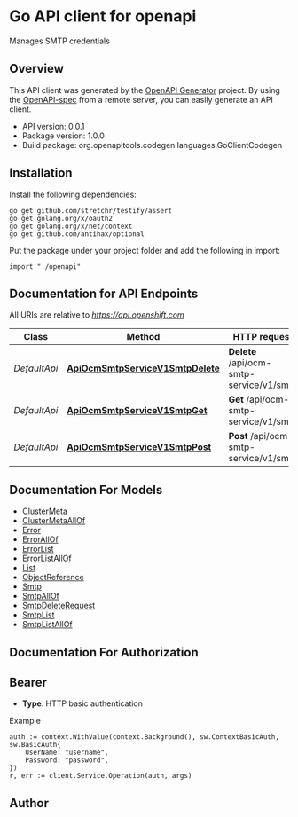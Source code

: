 # Go API client for openapi

Manages SMTP credentials

## Overview
This API client was generated by the [OpenAPI Generator](https://openapi-generator.tech) project.  By using the [OpenAPI-spec](https://www.openapis.org/) from a remote server, you can easily generate an API client.

- API version: 0.0.1
- Package version: 1.0.0
- Build package: org.openapitools.codegen.languages.GoClientCodegen

## Installation

Install the following dependencies:

```shell
go get github.com/stretchr/testify/assert
go get golang.org/x/oauth2
go get golang.org/x/net/context
go get github.com/antihax/optional
```

Put the package under your project folder and add the following in import:

```golang
import "./openapi"
```

## Documentation for API Endpoints

All URIs are relative to *https://api.openshift.com*

Class | Method | HTTP request | Description
------------ | ------------- | ------------- | -------------
*DefaultApi* | [**ApiOcmSmtpServiceV1SmtpDelete**](docs/DefaultApi.md#apiocmsmtpservicev1smtpdelete) | **Delete** /api/ocm-smtp-service/v1/smtp | Delete an SMTP credential for a cluster
*DefaultApi* | [**ApiOcmSmtpServiceV1SmtpGet**](docs/DefaultApi.md#apiocmsmtpservicev1smtpget) | **Get** /api/ocm-smtp-service/v1/smtp | Returns a list of SMTP
*DefaultApi* | [**ApiOcmSmtpServiceV1SmtpPost**](docs/DefaultApi.md#apiocmsmtpservicev1smtppost) | **Post** /api/ocm-smtp-service/v1/smtp | Create a new SMTP credential


## Documentation For Models

 - [ClusterMeta](docs/ClusterMeta.md)
 - [ClusterMetaAllOf](docs/ClusterMetaAllOf.md)
 - [Error](docs/Error.md)
 - [ErrorAllOf](docs/ErrorAllOf.md)
 - [ErrorList](docs/ErrorList.md)
 - [ErrorListAllOf](docs/ErrorListAllOf.md)
 - [List](docs/List.md)
 - [ObjectReference](docs/ObjectReference.md)
 - [Smtp](docs/Smtp.md)
 - [SmtpAllOf](docs/SmtpAllOf.md)
 - [SmtpDeleteRequest](docs/SmtpDeleteRequest.md)
 - [SmtpList](docs/SmtpList.md)
 - [SmtpListAllOf](docs/SmtpListAllOf.md)


## Documentation For Authorization



## Bearer

- **Type**: HTTP basic authentication

Example

```golang
auth := context.WithValue(context.Background(), sw.ContextBasicAuth, sw.BasicAuth{
    UserName: "username",
    Password: "password",
})
r, err := client.Service.Operation(auth, args)
```



## Author



